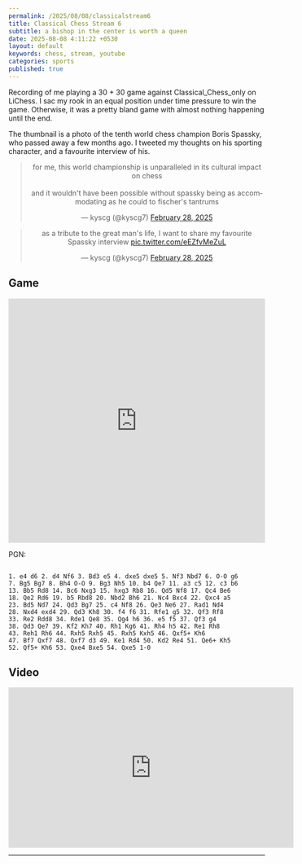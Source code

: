 ```yaml
---
permalink: /2025/08/08/classicalstream6
title: Classical Chess Stream 6
subtitle: a bishop in the center is worth a queen 
date: 2025-08-08 4:11:22 +0530
layout: default
keywords: chess, stream, youtube
categories: sports
published: true
---
```


Recording of me playing a 30 + 30 game against Classical_Chess_only on LiChess. I sac my rook in an equal position under time pressure to win the game. Otherwise, it was a pretty bland game with almost nothing happening until the end.

The thumbnail is a photo of the tenth world chess champion Boris Spassky, who passed away a few months ago. I tweeted my thoughts on his sporting character, and a favourite interview of his.

<center>
<blockquote class="twitter-tweet"><p lang="en" dir="ltr">for me, this world championship is unparalleled in its cultural impact on chess<br><br>and it wouldn&#39;t have been possible without spassky being as accommodating as he could to fischer&#39;s tantrums</p>&mdash; ︎kyscg (@kyscg7) <a href="https://twitter.com/kyscg7/status/1895291111570387255?ref_src=twsrc%5Etfw">February 28, 2025</a></blockquote> <script async src="https://platform.twitter.com/widgets.js" charset="utf-8"></script> 
</center>

<center>
<blockquote class="twitter-tweet"><p lang="en" dir="ltr">as a tribute to the great man&#39;s life, I want to share my favourite Spassky interview <a href="https://t.co/eEZfvMeZuL">pic.twitter.com/eEZfvMeZuL</a></p>&mdash; ︎kyscg (@kyscg7) <a href="https://twitter.com/kyscg7/status/1895295502092247248?ref_src=twsrc%5Etfw">February 28, 2025</a></blockquote> <script async src="https://platform.twitter.com/widgets.js" charset="utf-8"></script>
</center>

## Game

<center>
<iframe src="https://lichess.org/embed/game/xzMTXfLS?theme=auto&bg=auto"
width="100%" height="480" frameborder=0></iframe>
</center>

PGN: 

```

1. e4 d6 2. d4 Nf6 3. Bd3 e5 4. dxe5 dxe5 5. Nf3 Nbd7 6. O-O g6
7. Bg5 Bg7 8. Bh4 O-O 9. Bg3 Nh5 10. b4 Qe7 11. a3 c5 12. c3 b6
13. Bb5 Rd8 14. Bc6 Nxg3 15. hxg3 Rb8 16. Qd5 Nf8 17. Qc4 Be6
18. Qe2 Rd6 19. b5 Rbd8 20. Nbd2 Bh6 21. Nc4 Bxc4 22. Qxc4 a5
23. Bd5 Nd7 24. Qd3 Bg7 25. c4 Nf8 26. Qe3 Ne6 27. Rad1 Nd4
28. Nxd4 exd4 29. Qd3 Kh8 30. f4 f6 31. Rfe1 g5 32. Qf3 Rf8
33. Re2 Rdd8 34. Rde1 Qe8 35. Qg4 h6 36. e5 f5 37. Qf3 g4
38. Qd3 Qe7 39. Kf2 Kh7 40. Rh1 Kg6 41. Rh4 h5 42. Re1 Rh8
43. Reh1 Rh6 44. Rxh5 Rxh5 45. Rxh5 Kxh5 46. Qxf5+ Kh6
47. Bf7 Qxf7 48. Qxf7 d3 49. Ke1 Rd4 50. Kd2 Re4 51. Qe6+ Kh5
52. Qf5+ Kh6 53. Qxe4 Bxe5 54. Qxe5 1-0
```

## Video

<center>
<iframe width="560" height="315" src="https://www.youtube.com/embed/0t_YT4y-Qcg" title="YouTube video player" frameborder="0" allow="accelerometer; autoplay; clipboard-write; encrypted-media; gyroscope; picture-in-picture; web-share" referrerpolicy="strict-origin-when-cross-origin" allowfullscreen></iframe>
</center>

---
